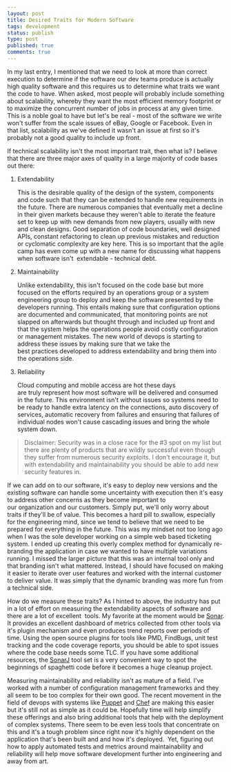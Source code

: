 ```yaml
---
layout: post
title: Desired Traits for Modern Software
tags: development
status: publish
type: post
published: true
comments: true
---
```

In my last entry, I mentioned that we need to look at more than correct execution 
to determine if the software our dev teams produce is actually high quality 
software and this requires us to determine what traits we want the code to have. 
When asked, most people will probably include something about scalability, whereby 
they want the most efficient memory footprint or to maximize the concurrent number 
of jobs in process at any given time. This is a noble goal to have but let\'s be 
real - most of the software we write won\'t suffer from the scale issues of eBay, 
Google or Facebook. Even in that list, scalability as we\'ve defined it wasn\'t an 
issue at first so it\'s probably not a good quality to include up front.

<!--EndExcerpt-->

If technical scalability isn\'t the most important trait, then what is? I believe 
that there are three major axes of quality in a large majority of code bases out 
there:

1. Extendability

	This is the desirable quality of the design of the system, components and code 
	such that they can be extended to handle new requirements in the future. There 
	are numerous companies that eventually met a decline in their given markets because 
	they weren\'t able to iterate the feature set to keep up with new demands from new 
	players, usually with new and clean designs. Good separation of code boundaries, 
	well designed APIs, constant refactoring to clean up previous mistakes and reduction 
	or cyclomatic complexity are key here. This is so important that the agile camp 
	has even come up with a new name for discussing what happens when software isn\'t 
	extendable - technical debt.

2. Maintainability

	Unlike extendability, this isn\'t focused on the code base but more focused on the 
	efforts required by an operations group or a system engineering group to deploy and 
	keep the software presented by the developers running. This entails making sure that 
	configuration options are documented and communicated, that monitoring points are not 
	slapped on afterwards but thought through and included up front and that the system 
	helps the operations people avoid costly configuration or management mistakes. The new 
	world of devops is starting to address these issues by making sure that we take the 
	best practices developed to address extendability and bring them into the operations 
	side.

3. Reliability

	Cloud computing and mobile access are hot these days are truly represent how most 
	software will be delivered and consumed in the future. This environment isn\'t without 
	issues so systems need to be ready to handle extra latency on the connections, auto 
	discovery of services, automatic recovery from failures and ensuring that failures of 
	individual nodes won\'t cause cascading issues and bring the whole system down.


> Disclaimer: Security was in a close race for the #3 spot on my list but there are 
> plenty of products that are wildly successful even though they suffer from numerous 
> security exploits. I don\'t encourage it, but with extendability and maintainability 
> you should be able to add new security features in.

If we can add on to our software, it\'s easy to deploy new versions and the 
existing software can handle some uncertainty with execution then it\'s easy to 
address other concerns as they become important to our organization and our 
customers. Simply put, we\'ll only worry about traits if they\'ll be of value. This 
becomes a hard pill to swallow, especially for the engineering mind, since we tend 
to believe that we need to be prepared for everything in the future. This was my 
mindset not too long ago when I was the sole developer working on a simple web 
based ticketing system. I ended up creating this overly complex method for dynamically 
re-branding the application in case we wanted to have multiple variations running. 
I missed the larger picture that this was an internal tool only and that branding 
isn\'t what mattered. Instead, I should have focused on making it easier to iterate 
over user features and worked with the internal customer to deliver value. It was 
simply that the dynamic branding was more fun from a technical side.

How do we measure these traits? As I hinted to above, the industry has put in a lot of 
effort on measuring the extendability aspects of software and there are a lot of excellent 
tools. My favorite at the moment would be [Sonar][sonar]. It provides an excellent 
dashboard of metrics collected from other tools via it\'s plugin mechanism and even produces 
trend reports over periods of time. Using the open source plugins for tools like PMD, 
FindBugs, unit test tracking and the code coverage reports, you should be able to spot 
issues where the code base needs some TLC. If you have some additional resources, the 
[SonarJ][sonarj] tool set is a very convenient way to spot the beginnings of spaghetti 
code before it becomes a huge cleanup project.

Measuring maintainability and reliability isn\'t as mature of a field. I\'ve worked with 
a number of configuration management frameworks and they all seem to be too complex for 
their own good. The recent movement in the field of devops with systems like [Puppet][puppet]
and [Chef][chef] are making this easier but it\'s still not as simple as it could be. Hopefully 
time will help simplify these offerings and also bring additional tools that help with the 
deployment of complex systems. There seem to be even less tools that concentrate on this and 
it\'s a tough problem since right now it\'s highly dependent on the application that\'s been 
built and and how it\'s deployed.  Yet, figuring out how to apply automated tests and metrics
 around maintainability and reliability will help move software development further into 
 engineering and away from art.

[sonar]: http://www.sonarsource.org/
[sonarj]: http://www.hello2morrow.com/products/sonarj
[puppet]: http://www.puppetlabs.com
[chef]: http://wiki.opscode.com/display/chef/Home
